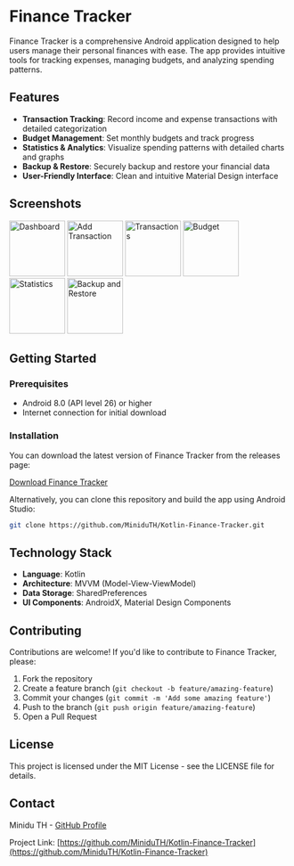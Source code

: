 # Finance Tracker

Finance Tracker is a comprehensive Android application designed to help users manage their personal finances with ease. The app provides intuitive tools for tracking expenses, managing budgets, and analyzing spending patterns.

## Features

- **Transaction Tracking**: Record income and expense transactions with detailed categorization
- **Budget Management**: Set monthly budgets and track progress
- **Statistics & Analytics**: Visualize spending patterns with detailed charts and graphs
- **Backup & Restore**: Securely backup and restore your financial data
- **User-Friendly Interface**: Clean and intuitive Material Design interface

## Screenshots

<img src="https://i.ibb.co/HL5Xr7f2/dashboard.png" alt="Dashboard" width="100"/> <img src="https://i.ibb.co/5hp4wjYf/add-transaction.png" alt="Add Transaction" width="100"/> <img src="https://i.ibb.co/Cpj1ZBfL/transactions.png" alt="Transactions" width="100"/>
<img src="https://i.ibb.co/21bHdsFK/budget.png" alt="Budget" width="100"/> <img src="https://i.ibb.co/ksfqQndz/stat.png" alt="Statistics" width="100"/> <img src="https://i.ibb.co/vbzjQ01/backup-and-restore.png" alt="Backup and Restore" width="100"/>

## Getting Started

### Prerequisites

- Android 8.0 (API level 26) or higher
- Internet connection for initial download

### Installation

You can download the latest version of Finance Tracker from the releases page:

[Download Finance Tracker](https://github.com/MiniduTH/Kotlin-Finance-Tracker/releases/latest)

Alternatively, you can clone this repository and build the app using Android Studio:

```bash
git clone https://github.com/MiniduTH/Kotlin-Finance-Tracker.git
```

## Technology Stack

- **Language**: Kotlin
- **Architecture**: MVVM (Model-View-ViewModel)
- **Data Storage**: SharedPreferences
- **UI Components**: AndroidX, Material Design Components

## Contributing

Contributions are welcome! If you'd like to contribute to Finance Tracker, please:

1. Fork the repository
2. Create a feature branch (`git checkout -b feature/amazing-feature`)
3. Commit your changes (`git commit -m 'Add some amazing feature'`)
4. Push to the branch (`git push origin feature/amazing-feature`)
5. Open a Pull Request

## License

This project is licensed under the MIT License - see the LICENSE file for details.

## Contact

Minidu TH - [GitHub Profile](https://github.com/MiniduTH)

Project Link: [https://github.com/MiniduTH/Kotlin-Finance-Tracker](https://github.com/MiniduTH/Kotlin-Finance-Tracker)
